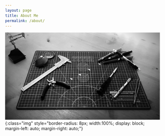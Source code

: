 ```yaml
---
layout: page
title: About Me
permalink: /about/
---
```


![image](02.png){:class="img" style="border-radius: 8px; width:100%; display: block; margin-left: auto; margin-right: auto;"}




